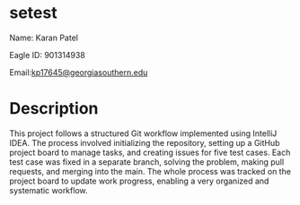 # setest
Name: Karan Patel 

Eagle ID: 901314938

Email:kp17645@georgiasouthern.edu

# Description

This project follows a structured Git workflow implemented using IntelliJ IDEA. The process involved initializing the repository, setting up a GitHub project board to manage tasks, and creating issues for five test cases. Each test case was fixed in a separate branch, solving the problem, making pull requests, and merging into the main. The whole process was tracked on the project board to update work progress, enabling a very organized and systematic workflow.

